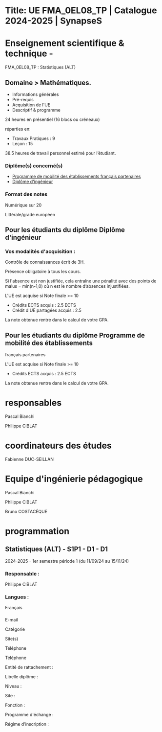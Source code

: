 # Title: UE FMA_0EL08_TP | Catalogue 2024-2025 | SynapseS

#  [ ](/catalogue/2024-2025) Enseignement scientifique & technique \-
FMA_0EL08_TP : Statistiques (ALT)

## Domaine > Mathématiques.

  * Informations générales
  * Pré-requis
  * Acquisition de l'UE
  * Descriptif & programme

24 heures en présentiel (16 blocs ou créneaux)

réparties en:

  * Travaux Pratiques : 9
  * Leçon : 15

38.5 heures de travail personnel estimé pour l’étudiant.

### Diplôme(s) concerné(s)

  * [Programme de mobilité des établissements français partenaires](/catalogue/2024-2025/diplome/2063/PEF-programme-de-mobilite-des-etablissements-francais-partenaires)
  * [Diplôme d'ingénieur](/catalogue/2024-2025/diplome/4/ING-diplome-d-ingenieur)

### Format des notes

Numérique sur 20

Littérale/grade européen

## Pour les étudiants du diplôme Diplôme d'ingénieur

### Vos modalités d'acquisition :

Contrôle de connaissances écrit de 3H.

Présence obligatoire à tous les cours.

Si l'absence est non justifiée, cela entraîne une pénalité avec des points de
malus = min(n-1,0) où n est le nombre d’absences injustifiées.

L'UE est acquise si Note finale >= 10

  * Crédits ECTS acquis : 2.5 ECTS
  * Crédit d'UE partagées acquis : 2.5

La note obtenue rentre dans le calcul de votre GPA.

## Pour les étudiants du diplôme Programme de mobilité des établissements
français partenaires

L'UE est acquise si Note finale >= 10

  * Crédits ECTS acquis : 2.5 ECTS

La note obtenue rentre dans le calcul de votre GPA.

# responsables

Pascal Bianchi

Philippe CIBLAT

# coordinateurs des études

Fabienne DUC-SEILLAN

# Equipe d'ingénierie pédagogique

Pascal Bianchi

Philippe CIBLAT

Bruno COSTACÉQUE

# programmation

## Statistiques (ALT) - S1P1 - D1 - D1

2024-2025 - 1er semestre période 1 (du 11/09/24 au 15/11/24)

### Responsable :

Philippe CIBLAT

### Langues :

Français

###

E-mail

Catégorie

Site(s)

Téléphone

Téléphone

Entité de rattachement :

Libelle diplôme :

Niveau :

Site :

Fonction :

Programme d'échange :

Régime d'inscription :

